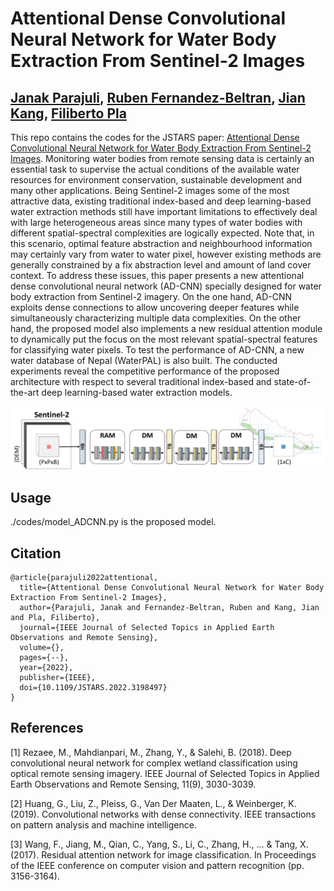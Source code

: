# Attentional Dense Convolutional Neural Network for Water Body Extraction From Sentinel-2 Images

[Janak Parajuli](https://scholar.google.com/citations?user=LE4-Gd8AAAAJ&hl=en), [Ruben Fernandez-Beltran](https://scholar.google.es/citations?user=pdzJmcQAAAAJ&hl=es), [Jian Kang](https://github.com/jiankang1991), [Filiberto Pla](https://scholar.google.es/citations?user=mSSPcAMAAAAJ&hl=es)
---

This repo contains the codes for the JSTARS paper: [Attentional Dense Convolutional Neural Network for Water Body Extraction From Sentinel-2 Images](https://ieeexplore.ieee.org/document/9855876). Monitoring water bodies from remote sensing data is certainly an essential task to supervise the actual conditions of the available water resources for environment conservation, sustainable development and many other applications. Being Sentinel-2 images some of the most attractive data, existing traditional index-based and deep learning-based water extraction methods still have important limitations to effectively deal with large heterogeneous areas since many types of water bodies with different spatial-spectral complexities are logically expected. Note that, in this scenario, optimal feature abstraction and neighbourhood information may certainly vary from water to water pixel, however existing methods are generally constrained by a fix abstraction level and amount of land cover context. To address these issues, this paper presents a new attentional dense convolutional neural network (AD-CNN) specially designed for water body extraction from Sentinel-2 imagery. On the one hand, AD-CNN exploits dense connections to allow uncovering deeper features while simultaneously characterizing multiple data complexities. On the other hand, the proposed model also implements a new residual attention module to dynamically put the focus on the most relevant spatial-spectral features for classifying water pixels. To test the performance of AD-CNN, a new water database of Nepal (WaterPAL) is also built. The conducted experiments reveal the competitive performance of the proposed architecture with respect to several traditional index-based and state-of-the-art deep learning-based water extraction models.


![alt text](./proposed.png)


## Usage

./codes/model_ADCNN.py is the proposed model.



## Citation

```
@article{parajuli2022attentional,
  title={Attentional Dense Convolutional Neural Network for Water Body Extraction From Sentinel-2 Images},
  author={Parajuli, Janak and Fernandez-Beltran, Ruben and Kang, Jian and Pla, Filiberto},
  journal={IEEE Journal of Selected Topics in Applied Earth Observations and Remote Sensing},
  volume={},
  pages={--},
  year={2022},
  publisher={IEEE},
  doi={10.1109/JSTARS.2022.3198497}
}
```


## References

[1] Rezaee, M., Mahdianpari, M., Zhang, Y., & Salehi, B. (2018). Deep convolutional neural network for complex wetland classification using optical remote sensing imagery. IEEE Journal of Selected Topics in Applied Earth Observations and Remote Sensing, 11(9), 3030-3039.

[2] Huang, G., Liu, Z., Pleiss, G., Van Der Maaten, L., & Weinberger, K. (2019). Convolutional networks with dense connectivity. IEEE transactions on pattern analysis and machine intelligence.

[3] Wang, F., Jiang, M., Qian, C., Yang, S., Li, C., Zhang, H., ... & Tang, X. (2017). Residual attention network for image classification. In Proceedings of the IEEE conference on computer vision and pattern recognition (pp. 3156-3164).
